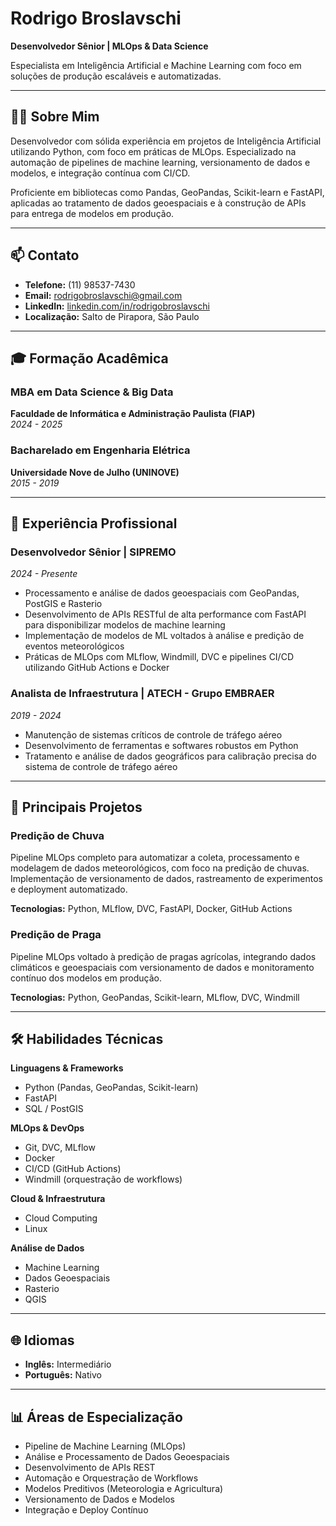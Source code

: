 # Rodrigo Broslavschi

**Desenvolvedor Sênior | MLOps & Data Science**

Especialista em Inteligência Artificial e Machine Learning com foco em soluções de produção escaláveis e automatizadas.

---

## 👨‍💻 Sobre Mim

Desenvolvedor com sólida experiência em projetos de Inteligência Artificial utilizando Python, com foco em práticas de MLOps. Especializado na automação de pipelines de machine learning, versionamento de dados e modelos, e integração contínua com CI/CD.

Proficiente em bibliotecas como Pandas, GeoPandas, Scikit-learn e FastAPI, aplicadas ao tratamento de dados geoespaciais e à construção de APIs para entrega de modelos em produção.

---

## 📫 Contato

- **Telefone:** (11) 98537-7430
- **Email:** rodrigobroslavschi@gmail.com
- **LinkedIn:** [linkedin.com/in/rodrigobroslavschi](https://linkedin.com/in/rodrigobroslavschi)
- **Localização:** Salto de Pirapora, São Paulo

---

## 🎓 Formação Acadêmica

### MBA em Data Science & Big Data
**Faculdade de Informática e Administração Paulista (FIAP)**  
*2024 - 2025*

### Bacharelado em Engenharia Elétrica
**Universidade Nove de Julho (UNINOVE)**  
*2015 - 2019*

---

## 💼 Experiência Profissional

### **Desenvolvedor Sênior** | SIPREMO
*2024 - Presente*

- Processamento e análise de dados geoespaciais com GeoPandas, PostGIS e Rasterio
- Desenvolvimento de APIs RESTful de alta performance com FastAPI para disponibilizar modelos de machine learning
- Implementação de modelos de ML voltados à análise e predição de eventos meteorológicos
- Práticas de MLOps com MLflow, Windmill, DVC e pipelines CI/CD utilizando GitHub Actions e Docker

### **Analista de Infraestrutura** | ATECH - Grupo EMBRAER
*2019 - 2024*

- Manutenção de sistemas críticos de controle de tráfego aéreo
- Desenvolvimento de ferramentas e softwares robustos em Python
- Tratamento e análise de dados geográficos para calibração precisa do sistema de controle de tráfego aéreo

---

## 🚀 Principais Projetos

### **Predição de Chuva**
Pipeline MLOps completo para automatizar a coleta, processamento e modelagem de dados meteorológicos, com foco na predição de chuvas. Implementação de versionamento de dados, rastreamento de experimentos e deployment automatizado.

**Tecnologias:** Python, MLflow, DVC, FastAPI, Docker, GitHub Actions

### **Predição de Praga**
Pipeline MLOps voltado à predição de pragas agrícolas, integrando dados climáticos e geoespaciais com versionamento de dados e monitoramento contínuo dos modelos em produção.

**Tecnologias:** Python, GeoPandas, Scikit-learn, MLflow, DVC, Windmill

---

## 🛠️ Habilidades Técnicas

**Linguagens & Frameworks**
- Python (Pandas, GeoPandas, Scikit-learn)
- FastAPI
- SQL / PostGIS

**MLOps & DevOps**
- Git, DVC, MLflow
- Docker
- CI/CD (GitHub Actions)
- Windmill (orquestração de workflows)

**Cloud & Infraestrutura**
- Cloud Computing
- Linux

**Análise de Dados**
- Machine Learning
- Dados Geoespaciais
- Rasterio
- QGIS

---

## 🌐 Idiomas

- **Inglês:** Intermediário
- **Português:** Nativo

---

## 📊 Áreas de Especialização

- Pipeline de Machine Learning (MLOps)
- Análise e Processamento de Dados Geoespaciais
- Desenvolvimento de APIs REST
- Automação e Orquestração de Workflows
- Modelos Preditivos (Meteorologia e Agricultura)
- Versionamento de Dados e Modelos
- Integração e Deploy Contínuo
